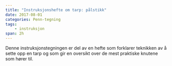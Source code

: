 ```yaml
---
title: "Instruksjonshefte om tarp: pålstikk"
date: 2017-08-01
categories: Penn-tegning
tags: 
    - instruksjon
span: 2h
---
```

Denne instruksjonstegningen er del av en hefte som forklarer teknikken av å sette opp en tarp og som gir en oversikt over de mest praktiske knutene som hører til.
